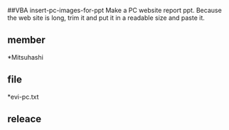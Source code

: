 ##VBA insert-pc-images-for-ppt
 Make a PC website report ppt. Because the web site is long, trim it and put it in a readable size and paste it.

## member
*Mitsuhashi

## file
*evi-pc.txt

## releace
